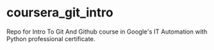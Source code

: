 # coursera_git_intro
Repo for Intro To Git And Github course in Google's IT Automation with Python professional certificate.
